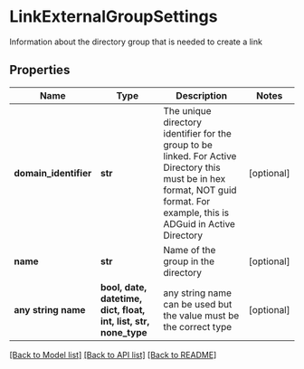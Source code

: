 # LinkExternalGroupSettings

Information about the directory group that is needed to create a link

## Properties
Name | Type | Description | Notes
------------ | ------------- | ------------- | -------------
**domain_identifier** | **str** | The unique directory identifier for the group to be linked. For Active Directory this must be in hex format, NOT guid format.  For example, this is ADGuid in Active Directory | [optional] 
**name** | **str** | Name of the group in the directory | [optional] 
**any string name** | **bool, date, datetime, dict, float, int, list, str, none_type** | any string name can be used but the value must be the correct type | [optional]

[[Back to Model list]](../README.md#documentation-for-models) [[Back to API list]](../README.md#documentation-for-api-endpoints) [[Back to README]](../README.md)



